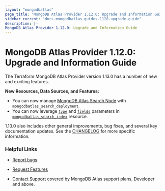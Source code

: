 ```yaml
---
layout: "mongodbatlas"
page_title: "MongoDB Atlas Provider 1.12.0: Upgrade and Information Guide"
sidebar_current: "docs-mongodbatlas-guides-1120-upgrade-guide"
description: |-
MongoDB Atlas Provider 1.12.0: Upgrade and Information Guide
---
```


# MongoDB Atlas Provider 1.12.0: Upgrade and Information Guide

The Terraform MongoDB Atlas Provider version 1.13.0 has a number of new and exciting features.

**New Resources, Data Sources, and Features:**
- You can now manage [MongoDB Atlas Search Node](https://www.mongodb.com/docs/atlas/atlas-search/atlas-search-overview/#search-nodes-architecture) with [`mongodbatlas_search_deployment`](https://registry.terraform.io/providers/mongodb/mongodbatlas/latest/docs/resources/search_deployment).
- You can now leverage [`type`](https://www.mongodb.com/docs/atlas/reference/api-resources-spec/v2/#tag/Atlas-Search/operation/createAtlasSearchIndex) and [`fields`](https://www.mongodb.com/docs/atlas/reference/api-resources-spec/v2/#tag/Atlas-Search/operation/createAtlasSearchIndex) parameters in [`mongodbatlas_search_index`](https://registry.terraform.io/providers/mongodb/mongodbatlas/latest/docs/resources/search_index) resource.


1.13.0 also includes other general improvements, bug fixes, and several key documentation updates. See the [CHANGELOG](https://github.com/mongodb/terraform-provider-mongodbatlas/blob/master/CHANGELOG.md) for more specific information.


### Helpful Links

* [Report bugs](https://github.com/mongodb/terraform-provider-mongodbatlas/issues)

* [Request Features](https://feedback.mongodb.com/forums/924145-atlas?category_id=370723)

* [Contact Support](https://docs.atlas.mongodb.com/support/) covered by MongoDB Atlas support plans, Developer and above.
